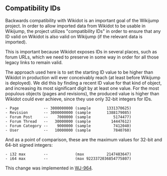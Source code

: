 ## Compatibility IDs

Backwards compatibility with Wikidot is an important goal of the Wikijump project. In order to allow imported data from Wikidot to be usable in Wikijump, the project utilizes "compatibility IDs" in order to ensure that any ID valid on Wikidot is also valid on Wikijump (if the relevant data is imported).

This is important because Wikidot exposes IDs in several places, such as forum URLs, which we need to preserve in some way in order for all those legacy links to remain valid.

The approach used here is to set the starting ID value to be higher than Wikidot in production will ever conceivably reach (at least before Wikijump is deployed). We did this by finding a recent ID value for that kind of object, and increasing its most significant digit by at least one value. For the most populous objects (pages and revisions), the produced value is higher than Wikidot could ever achieve, since they use only 32-bit integers for IDs.

```
- Page           -- 3000000000 (sample       1331370625)
- Revision       -- 3000000000 (sample       1388179085)
- Forum Post     --    7000000 (sample          5174477)
- Forum Thread   --   30000000 (sample         14447612)
- Forum Category --    9000000 (sample          7412040)
- User           --   10000000 (sample          7840760)
```

And as a point of comparison, these are the maximum values for 32-bit and 64-bit signed integers:

```
- i32 max        --            (max          2147483647)
- i64 max        --            (max 9223372036854775807)
```

This change was implemented in [WJ-964](https://scuttle.atlassian.net/browse/WJ-964).

